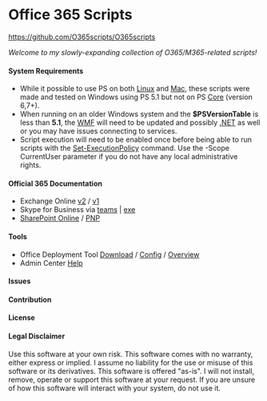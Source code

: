 # Office 365 Scripts
https://github.com/O365scripts/O365scripts

*Welcome to my slowly-expanding collection of O365/M365-related scripts!*

#### System Requirements
* While it possible to use PS on both [Linux](https://docs.microsoft.com/en-us/powershell/scripting/install/installing-powershell-core-on-linux?view=powershell-7) and [Mac](https://docs.microsoft.com/en-us/powershell/scripting/install/installing-powershell-core-on-macos?view=powershell-7), these scripts were made and tested on Windows using PS 5.1 but not on PS [Core](https://github.com/PowerShell/PowerShell) (version 6,7+).
* When running on an older Windows system and the **$PSVersionTable** is less than **5.1**, the [WMF](https://docs.microsoft.com/en-us/powershell/scripting/windows-powershell/wmf/setup/install-configure?view=powershell-7) will need to be updated and possibly [.NET](https://dotnet.microsoft.com/download/dotnet-framework/thank-you/net48-web-installer) as well or you may have issues connecting to services.
* Script execution will need to be enabled once before being able to run scripts with the [Set-ExecutionPolicy](https://docs.microsoft.com/en-us/powershell/module/microsoft.powershell.security/set-executionpolicy?view=powershell-7) command. Use the -Scope CurrentUser parameter if you do not have any local administrative rights.

#### Official 365 Documentation
 * Exchange Online [v2](https://docs.microsoft.com/en-us/powershell/exchange/connect-to-exchange-online-powershell?view=exchange-ps) / [v1](https://docs.microsoft.com/en-us/powershell/exchange/basic-auth-connect-to-exo-powershell?view=exchange-ps)
 * Skype for Business via [teams](https://docs.microsoft.com/en-us/microsoftteams/teams-powershell-overview) | [exe](https://docs.microsoft.com/en-us/microsoft-365/enterprise/manage-skype-for-business-online-with-microsoft-365-powershell?view=o365-worldwide)
 * [SharePoint Online](https://docs.microsoft.com/en-us/powershell/sharepoint/sharepoint-online/connect-sharepoint-online?view=sharepoint-ps) / [PNP](https://docs.microsoft.com/en-us/powershell/sharepoint/sharepoint-pnp/sharepoint-pnp-cmdlets?view=sharepoint-ps)

#### Tools
 * Office Deployment Tool [Download](https://go.microsoft.com/fwlink/p/?LinkID=626065) / [Config](https://config.office.com/deploymentsettings) / [Overview](https://docs.microsoft.com/en-us/deployoffice/overview-office-deployment-tool)
 * Admin Center [Help](https://docs.microsoft.com/en-us/microsoft-365/admin/?view=o365-worldwide)

#### Issues

#### Contribution

#### License

#### Legal Disclaimer
Use this software at your own risk. This software comes with no warranty, either express or implied.
I assume no liability for the use or misuse of this software or its derivatives.
This software is offered "as-is". I will not install, remove, operate or support this software at your request.
If you are unsure of how this software will interact with your system, do not use it.
